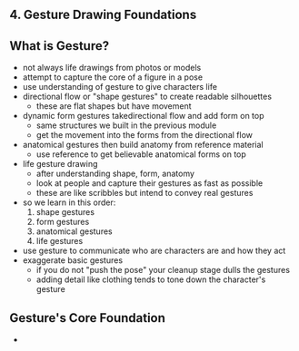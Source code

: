 ## 4. Gesture Drawing Foundations

## What is Gesture?
- not always life drawings from photos or models
- attempt to capture the core of a figure in a pose
- use understanding of gesture to give characters life
- directional flow or "shape gestures" to create readable silhouettes
  - these are flat shapes but have movement
- dynamic form gestures takedirectional flow and add form on top
  - same structures we built in the previous module
  - get the movement into the forms from the directional flow
- anatomical gestures then build anatomy from reference material
  - use reference to get believable anatomical forms on top
- life gesture drawing
  - after understanding shape, form, anatomy
  - look at people and capture their gestures as fast as possible
  - these are like scribbles but intend to convey real gestures
- so we learn in this order:
  1. shape gestures
  2. form gestures
  3. anatomical gestures
  4. life gestures
- use gesture to communicate who are characters are and how they act
- exaggerate basic gestures
  - if you do not "push the pose" your cleanup stage dulls the gestures
  - adding detail like clothing tends to tone down the character's gesture

## Gesture's Core Foundation
- 
